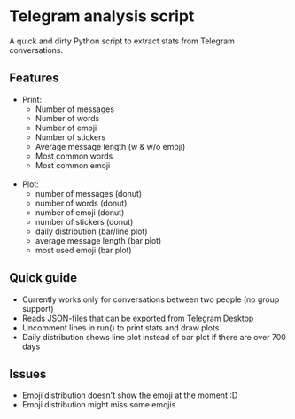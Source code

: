 # Telegram analysis script

A quick and dirty Python script to extract stats from Telegram conversations.

## Features
- Print:
  - Number of messages
  - Number of words
  - Number of emoji
  - Number of stickers
  - Average message length (w & w/o emoji)
  - Most common words
  - Most common emoji  
    <br/>
- Plot:
  - number of messages (donut)
  - number of words (donut)
  - number of emoji (donut)
  - number of stickers (donut)
  - daily distribution (bar/line plot)
  - average message length (bar plot)
  - most used emoji (bar plot)

## Quick guide

- Currently works only for conversations between two people (no group support)
- Reads JSON-files that can be exported from [Telegram Desktop](https://desktop.telegram.org/)
- Uncomment lines in run() to print stats and draw plots
- Daily distribution shows line plot instead of bar plot if there are over 700 days

## Issues
- Emoji distribution doesn't show the emoji at the moment :D 
- Emoji distribution might miss some emojis
